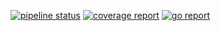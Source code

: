 [![pipeline status](http://118.130.73.5:8100/iitp-sds/hcloud-flute/badges/feature/badge/pipeline.svg)](http://118.130.73.5:8100/iitp-sds/hcloud-flute/feature/badge)
[![coverage report](http://118.130.73.5:8100/iitp-sds/hcloud-flute/badges/feature/badge/coverage.svg)](http://118.130.73.5:8100/iitp-sds/hcloud-flute/commits/feature/badge)
[![go report](http://118.130.73.5:8100/iitp-sds/hcloud-badge/raw/feature/add-parameter/hcloud-badge_flute.svg)](http://118.130.73.5:8100/iitp-sds/hcloud-flute/commits/feature/badge)
